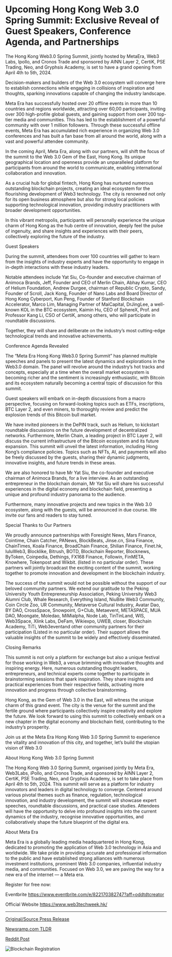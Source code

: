 # Upcoming Hong Kong Web 3.0 Spring Summit: Exclusive Reveal of Guest Speakers, Conference Agenda, and Partnerships

The Hong Kong Web3.0 Spring Summit, jointly hosted by MetaEra, Web3 Labs, Ipollo, and Cronos Trade and sponsored by AINN Layer 2, CertiK, PSE Trading, Neo, and Gryphsis Academy, is set to have a grand opening from April 4th to 5th, 2024.

Decision-makers and builders of the Web 3.0 ecosystem will converge here to establish connections while engaging in collisions of inspiration and thoughts, sparking innovations capable of changing the industry landscape.

Meta Era has successfully hosted over 20 offline events in more than 10 countries and regions worldwide, attracting over 60,00 participants, inviting over 300 high-profile global guests, and gaining support from over 200 top-tier media and communities. This has led to the establishment of a powerful community with over 1 million followers. Through these successful offline events, Meta Era has accumulated rich experience in organizing Web 3.0 conferences and has built a fan base from all around the world, along with a vast and powerful attendee community.

In the coming April, Meta Era, along with our partners, will shift the focus of the summit to the Web 3.0 Gem of the East, Hong Kong. Its unique geographical location and openness provide an unparalleled platform for participants from around the world to communicate, enabling international collaboration and innovation.

As a crucial hub for global fintech, Hong Kong has nurtured numerous outstanding blockchain projects, creating an ideal ecosystem for the flourishing development of Web3 technology. The city is renowned not only for its open business atmosphere but also for strong local policies supporting technological innovation, providing industry practitioners with broader development opportunities.

In this vibrant metropolis, participants will personally experience the unique charm of Hong Kong as the hub centre of innovation, deeply feel the pulse of ingenuity, and share insights and experiences with their peers, collectively exploring the future of the industry.

Guest Speakers

During the summit, attendees from over 100 countries will gather to learn from the insights of industry experts and have the opportunity to engage in in-depth interactions with these industry leaders.

Notable attendees include Yat Siu, Co-founder and executive chairman of Animoca Brands, Jeff, Founder and CEO of Merlin Chain, Abhay Kumar, CEO of Helium Foundation, Andrew Durgee, chairman of Republic Crypto, Sandy, Founder of Scroll, Jack Kong, Founder of Nano Labs and Board Director of Hong Kong Cyberport, Kun Peng, Founder of Stanford Blockchain Accelerator, Marco Lim, Managing Partner of MaiCapital, DrJingLee, a well-known KOL in the BTC ecosystem, Kaimin Hu, CEO of SphereX, Prof. and Professor Kang Li, CSO of CertiK, among others, who will participate in roundtable discussions.

Together, they will share and deliberate on the industry’s most cutting-edge technological trends and innovative achievements.

Conference Agenda Revealed

The “Meta Era Hong Kong Web3.0 Spring Summit” has planned multiple speeches and panels to present the latest dynamics and explorations in the Web3.0 domain. The panel will revolve around the industry’s hot tracks and concepts, especially at a time when the overall market ecosystem is becoming richer and the sentiment is increasingly enthusiastic, with Bitcoin and its ecosystem naturally becoming a central topic of discussion for this summit.

Guest speakers will embark on in-depth discussions from a macro perspective, focusing on forward-looking topics such as ETFs, inscriptions, BTC Layer 2, and even miners, to thoroughly review and predict the explosion trends of this Bitcoin bull market.

We have invited pioneers in the DePIN track, such as Helium, to kickstart roundtable discussions on the future development of decentralized networks. Furthermore, Merlin Chain, a leading project in BTC Layer 2, will discuss the current infrastructure of the Bitcoin ecosystem and its future expansion. This summit will unveil the latest information, including Hong Kong’s compliance policies. Topics such as NFTs, AI, and payments will also be freely discussed by the guests, sharing their dynamic judgments, innovative insights, and future trends in these areas.

We are also honored to have Mr Yat Siu, the co-founder and executive chairman of Animoca Brands, for a live interview. As an outstanding entrepreneur in the blockchain domain, Mr Yat Siu will share his successful experiences in the digital economy and blockchain field, presenting a unique and profound industry panorama to the audience.

Furthermore, many innovative projects and new topics in the Web 3.0 ecosystem, along with the guests, will be announced in due course. We invite our fans and readers to stay tuned.

Special Thanks to Our Partners

We proudly announce partnerships with Foresight News, Mars Finance, Cointime, Chain Catcher, PANews, BlockBeats, Jinse.cn, Sina Finance, ChainTimes, Koala Finance, BroadChain Finance, Shilian Finance, Finet.hk, luluWeb3, Blocklike, Bitrush, BOTD, Blockchain Reporter, Blocknews, ByToken, Coinpedia, Dethings, FX168 Finance, Followin, FinMETA, Knowhere, Tokenpost and Wikbit. (listed in no particular order). These partners will jointly broadcast the exciting content of the summit, working together to promote innovation and development in the blockchain industry.

The success of the summit would not be possible without the support of our beloved community partners. We extend our gratitude to the Peking University Youth Entrepreneurship Association, Peking University Web3 Alumni Club, Whale Research, Everything Island, NiuBite Web3 Community, Coin Circle Zoo, UR Community, Metaverse Cultural Industry, Avatar Dao, BY DAO, CrossSpace, Snowpoint, G+Club, Metaevent, METASPACE, MUA DAO, Moongate, Moledao, MiMialpha, Node Lab, TinTinLand, WIS, Web3Space, Xlink Labs, DeFam, Wikiexpo, UWEB, closer, Blockchain Academy, TiTi, Web3eventand other community partners for their participation (Listed in no particular order). Their support allows the valuable insights of the summit to be widely and effectively disseminated.

Closing Remarks

This summit is not only a platform for exchange but also a unique festival for those working in Web3, a venue brimming with innovative thoughts and inspiring energy. Here, numerous outstanding thought leaders, entrepreneurs, and technical experts come together to participate in brainstorming sessions that spark inspiration. They share insights and practical experiences from their respective fields, activating more innovation and progress through collective brainstorming.

Hong Kong, as the Gem of Web 3.0 in the East, will witness the unique charm of this grand event. The city is the venue for the summit and the fertile ground where participants collectively inspire creativity and explore the future. We look forward to using this summit to collectively embark on a new chapter in the digital economy and blockchain field, contributing to the industry’s prosperity.

Join us at the Meta Era Hong Kong Web 3.0 Spring Summit to experience the vitality and innovation of this city, and together, let’s build the utopian vision of Web 3.0

About Hong Kong Web 3.0 Spring Summit

The Hong Kong Web 3.0 Spring Summit, organised jointly by Meta Era, Web3Labs, iPollo, and Cronos Trade, and sponsored by AINN Layer 2, CertiK, PSE Trading, Neo, and Gryphsis Academy, is set to take place from April 4th to 5th, 2024. This summit will serve as a platform for industry innovators and leaders in digital technology to converge. Centered around various pivotal themes such as finance, regulation, technological innovation, and industry development, the summit will showcase expert speeches, roundtable discussions, and practical case studies. Attendees will have the opportunity to delve into profound insights into the current dynamics of the industry, recognise innovative opportunities, and collaboratively shape the future blueprint of the digital era.

About Meta Era

Meta Era is a globally leading media headquartered in Hong Kong, dedicated to promoting the application of Web 3.0 technology in Asia and worldwide. We take pride in providing accurate and professional information to the public and have established strong alliances with numerous investment institutions, prominent Web 3.0 companies, influential industry media, and communities. Focused on Web 3.0, we are paving the way for a new era of the internet — a Meta era.

Register for free now:

Eventbrite https://www.eventbrite.com/e/822170382747?aff=oddtdtcreator

Official Website https://www.web3techweek.hk/ 

---

[Original/Source Press Release](https://blockchainwire.io/press-release/upcoming-hong-kong-web-30-spring-summit-exclusive-reveal-of-guest-speakers-conference-agenda-and-partnerships)
                    

[Newsramp.com TLDR](None) 



[Reddit Post](https://www.reddit.com/r/CryptoNewsInfo/comments/1bem6oo/hong_kong_web30_spring_summit_industry_leaders/) 



![Blockchain Registration](https://cdn.newsramp.app/blockchainwire/qrcode/243/14/barnWYK4.webp)